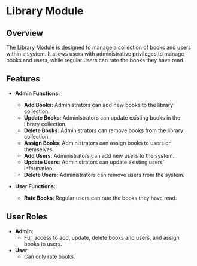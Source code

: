 # Library Module

## Overview
The Library Module is designed to manage a collection of books and users within a system. It allows users with administrative privileges to manage books and users, while regular users can rate the books they have read.

## Features
- **Admin Functions:**
  - **Add Books**: Administrators can add new books to the library collection.
  - **Update Books**: Administrators can update existing books in the library collection.
  - **Delete Books**: Administrators can remove books from the library collection.
  - **Assign Books**: Administrators can assign books to users or themselves.
  - **Add Users**: Administrators can add new users to the system.
  - **Update Users**: Administrators can update existing users' information.
  - **Delete Users**: Administrators can remove users from the system.

- **User Functions:**
  - **Rate Books**: Regular users can rate the books they have read.

## User Roles
- **Admin**: 
  - Full access to add, update, delete books and users, and assign books to users.
- **User**: 
  - Can only rate books.
